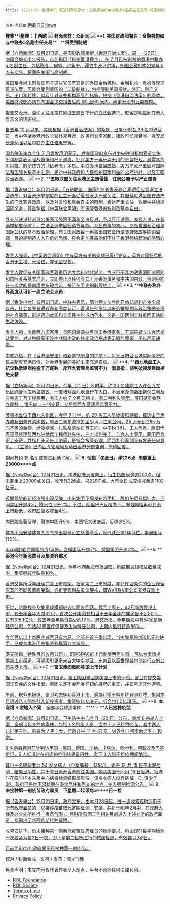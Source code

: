 ```yaml
---
title: 12/21/21 香港快讯 美国财政部警告：金融机构如与中联办5名副主任交易 将受到制裁
---
```

`英喜-粵語組` [轉載自GNews](https://gnews.org/zh-hans/1777915/)

**搜集****/****整理：卡西欧**
![](https://assets.gnews.org/wp-content/uploads/2021/12/1221fenmian.jpg)
封面素材：众新闻
![](https://assets.gnews.org/wp-content/uploads/2021/12/Screen-Shot-2021-12-21-at-9.41.21-AM.png)
**1. ****美国财政部警告：金融机构如与中联办****5****名副主任交易****   ****将受到制裁**

[据【立场新闻】12月21日讯，美国财政部根据《香港自治法案》，周一（20日） 向国会提交半年报告，点名指因「损害香港民主」、在 7 月已被制裁的香港中联办 5 名副主任，包括陈冬、何靖、卢新宁、谭铁牛及尹宗华，外国金融机构如果与 5 人有交易，将面临美国当局制裁。](https://www.thestandnews.com/international/美國財政部警告金融機構如與中聯辦-5-名副主任交易-將受到制裁)

[美国至今尚未制裁任何与这些官员有交易的外国金融机构。金融机构一旦被发现违反该法案，可能会受到美国的「二级制裁」，包括限制美国贷款、外汇、财产交易、出口和转移，以及针对该些机构高层的措施。根据《香港自治法案》的条款，美国财政部必须在向国会提交报告后的 30 至60 天内，确定无没有此类机构。](https://www.thestandnews.com/international/美國財政部警告金融機構如與中聯辦-5-名副主任交易-將受到制裁)

[报告又表示，深切关注北京在刚过去周日举行的立法会选举，形容是明显剥夺港人有意义的话语权。](https://www.thestandnews.com/international/美國財政部警告金融機構如與中聯辦-5-名副主任交易-將受到制裁)

[自去年 10 月以来，美国根据《香港自治法案》的条款，已累计制裁 39 名中港官员，当中包括香港行政长官林郑月娥、政务司长李家超、律政司长郑若骅、保安局长邓炳强以及中联办主任骆惠宁等。](https://www.thestandnews.com/international/美國財政部警告金融機構如與中聯辦-5-名副主任交易-將受到制裁)

[国务院港澳办今年 7 月曾发声明表示，对美国政府宣布对中央驻港机构官员实施所谓制裁表示强烈愤慨和严厉谴责，批评美方一再玩弄无用的制裁把戏，暴露其色厉内荏、黔驴技穷的「纸老虎」本质。中联办也曾回应指，美方举动严重破坏国际法和国际关系基本准则，是对中共政府和人民维护国家利益的公然挑衅，以及无聊政治表演。](https://www.thestandnews.com/international/美國財政部警告金融機構如與中聯辦-5-名副主任交易-將受到制裁)
![](https://assets.gnews.org/wp-content/uploads/2021/12/Screen-Shot-2021-12-21-at-9.41.31-AM.png)
**2. ****五眼联盟关注香港民主遭侵蚀　驻港公署予以严正谴责**

[据【香港电台】12月21日讯，「五眼联盟」国家的外长发表联合声明回应香港立法会选举，对香港选举制度的民主元素受侵蚀表达严重关注，并继续就港区国安法产生的广泛寒蝉效应，以及对言论和集会自由的限制，表达严重关注，敦促中共根据国际义务，尊重包括《中英联合声明》所保障香港的权利及基本自由。](https://news.rthk.hk/rthk/ch/component/k2/1625260-20211221.htm)

[外交部驻港特派员公署表示强烈不满和坚决反对，予以严正谴责。发言人说，在新选举制度保障下，立法会选举回归选贤与能、为民做事的初心，又指爱国者治理是国际公认的基本政治伦理，有关国家政客一再搬出国安法所谓寒蝉效应等陈词滥调，目的是制造人人自危的恐慌，只会更加暴露他们不甘于香港趋稳趋治的阴暗心理。](https://news.rthk.hk/rthk/ch/component/k2/1625260-20211221.htm)

[发言人强调，《中英联合声明》中与英方有关的条款已履行完毕，英方对回归后的香港无主权、无治权，亦无监督权。](https://news.rthk.hk/rthk/ch/component/k2/1625260-20211221.htm)

[发言人敦促有关国家政客尊重历史大势和时代潮流，恪守不干涉内政等国际法原则和国际关系基本准则，立即停止以任何形式干涉香港事务和中共国内政，否则只能在一次次的撞南墙中头破血流，被钉在历史的耻辱柱上。](https://news.rthk.hk/rthk/ch/component/k2/1625260-20211221.htm)
![](https://assets.gnews.org/wp-content/uploads/2021/12/Screen-Shot-2021-12-21-at-9.41.39-AM.png)
**3. ****中联办称各界高度认可新一届立法会议员**

[据【香港电台】12月21日讯，中联办表示，第七届立法会昨日依法顺利产生全部议员，社会各界普遍欢迎和高度认可，香港告别多年以来选举周期与政治争拗交织的社会震荡，形成迈向优质和实质民主的成功范本，这是一国两制实践重回正轨的生动体现。](https://news.rthk.hk/rthk/ch/component/k2/1625354-20211221.htm)

[发言人指，少数西方国家用一贯陈词滥调抹黑攻击香港事务，无端质疑立法会选举认受性，对这种肆意干涉中共国内政的拙劣政治把戏表示强烈愤慨，予以严正谴责。](https://news.rthk.hk/rthk/ch/component/k2/1625354-20211221.htm)

[中联办指，在《香港国安法》和新选举制度的护航下，对发展符合香港实际情况的民主制度充满自信，对香港发展的美好未来充满自信。](https://news.rthk.hk/rthk/ch/component/k2/1625354-20211221.htm)
![](https://assets.gnews.org/wp-content/uploads/2021/12/Screen-Shot-2021-12-21-at-9.41.49-AM.png)
**4. ****西九地盘工人抗议称承建商拖逾千万尾数　斥西九管理局监管不力　消息指：谈判破裂承建商拒绝支薪**

[据【立场新闻】12月21日讯，今早（21 日）8 时半，约 20 名建筑工人在西九文化区综合地库地盘抗议，一度堵塞西九地盘行车入口，不满承办商藤田拖欠二判及三判逾千万工程费用，令工人约 7 个月无粮出。有二判判头表示，藤田疑有收西九尾数 ，惟无向二三判支薪，又质疑西九管理局监管不力。](https://www.thestandnews.com/society/西九地盤工人抗議-一度堵行車入口-稱承建商拖逾千萬尾數-斥西九管理局監管不力)

[涉事地盘位于西九文化区，今早 8 时半，约 20 名工人举标语和横额，控诉由于承办商藤田未有清尾数，导致二判东海拖欠至少 4 间三判公司，25 万元到 265 万元不等的金额，涉及挖泥、扎铁及清沙石等工程。中午约 1 时，工人代表、藤田代表项目经理及西九驻地盘工程师赵先生，三方谈判完毕。与会人士表示，藤田声言不会支薪，并指判头可告上法庭，更指会报警处理，而西九代表则没有发表任何意见。 《立场》已向西九管理局及藤田香港分部查询，尚待回覆。](https://www.thestandnews.com/society/西九地盤工人抗議-一度堵行車入口-稱承建商拖逾千萬尾數-斥西九管理局監管不力)

[期间有约 15 名军装警员到场了解。](https://www.thestandnews.com/society/西九地盤工人抗議-一度堵行車入口-稱承建商拖逾千萬尾數-斥西九管理局監管不力)
![](https://assets.gnews.org/wp-content/uploads/2021/12/Screen-Shot-2021-12-21-at-9.41.58-AM.png)
**5. ****恒指「冬至日」弹****226****点****   ****未能重上****23000****点**

[据【Now新闻台】12月21日讯，本港股市反覆向上，恒生指数反弹逾200点，但未能重上23000点关口，收市升226点，报22971点。大市全日成交缩减至逾1102亿元。](https://news.now.com/home/finance/player?newsId=460724)

[近期弱势的新经济股出现反弹，小米集团下周发布新手机，股价午后升幅扩大，连同美团升逾4%，腾讯控股升2%，不过，阿里巴巴反覆向下，哔哩哔哩再创在港上市新低，收市跌幅收窄至4%。](https://news.now.com/home/finance/player?newsId=460724)

[内房股显著反弹，融创中国升9%，中国恒大破底后，反弹逾2%。](https://news.now.com/home/finance/player?newsId=460724)

[体育用品安踏体育大股东捐出股份设立慈善基金，股价跌至逾1年低位，申洲国际升2%。](https://news.now.com/home/finance/player?newsId=460724)

[SaaS股(软件即服务股)造好。金蝶国际升逾7%，微盟集团升逾3%。](https://news.now.com/home/finance/player?newsId=460724)
![](https://assets.gnews.org/wp-content/uploads/2021/12/Screen-Shot-2021-12-21-at-9.42.05-AM.png)
**6. ****香港今年新股数目及集资齐缩水**

[据【Now新闻台】12月21日讯，今年本港新股市场回软，新股集资规模及数量减少，集资额按年跌逾10%。](https://news.now.com/home/finance/player?newsId=460728)

[香港交易所今年继续完善上市框架，拓宽第二上市制度，亦允许合条件的企业保留原有的不同投票权架构，或可变现利益实体架构，即WVR及VIE公司来港双重上市。](https://news.now.com/home/finance/player?newsId=460728)

[不过，新股数量及集资规模都较去年高位回落。截至上周五，92只新股香港上市，较去年全年大减62只，首次公开集资额相当于去年全年的集资额不足80%，只有3189亿元，较去年全年集资额少约17%。港交所指，今年新股中有54家是新经济公司，包括32家医疗保健及生物科技公司，占期内集资额逾86%。](https://news.now.com/home/finance/player?newsId=460728)

[今年百亿以上新股亦减至只有六只，全部在首三季出现，当中集资逾480亿元的快手，已成为本港历来集资规模第九大新股。](https://news.now.com/home/finance/player?newsId=460728)

[港交所指「特殊目的收购公司」，即是SPAC的上市制度明年生效，可以为市场提供新上市渠道，可望吸引更多来自大中华地区、东南亚以至世界各地创新行业的公司来港上市。](https://news.now.com/home/finance/player?newsId=460728)
![](https://assets.gnews.org/wp-content/uploads/2021/12/Screen-Shot-2021-12-21-at-9.42.14-AM.png)
**7. ****富卫集团撤回美国上市计划**

[据【Now新闻台】12月21日讯，富卫集团撤回到美国上市的计划。富卫在提交美国证交会的文件指出，集团决定不会开展在纽约挂牌的事宜，并正考虑其他选项。](https://news.now.com/home/finance/player?newsId=460703)

[早前，据外电报道，富卫考虑转到香港上市，最快可望于明年初在港挂牌，集团本月透过私人配售引入新投资者，集资逾14亿美元，折合约110亿港元。](https://news.now.com/home/finance/player?newsId=460703)
![](https://assets.gnews.org/wp-content/uploads/2021/12/Screen-Shot-2021-12-21-at-9.42.22-AM.png)
**8. ****本港增**** 8 ****宗输入个案****　全部涉变种病毒株　**** 7 ****人已接种疫苗**

[据【立场新闻】12月21日讯，卫生防护中心今日（20 日）公布，新增 8 宗输入个案，全部涉及变种病毒株，包括 1 名机组人员，当中 7 人已接种疫苗，其中两人已打第三针。患者为 7 男 1 女，年龄介乎 11 至 61 岁。另外今日初步确诊少于 10 宗。](https://www.thestandnews.com/society/本港增-8-宗輸入個案-全部涉變種病毒株-7-人已接種疫苗)

[8 名患者抵港前曾到访英国、美国、德国、加纳、卡塔尔、奥地利、阿联酋及巴基斯坦，5 人抵港时在机场的检测结果呈阳性，余下 3 人则于检疫期间确诊。](https://www.thestandnews.com/society/本港增-8-宗輸入個案-全部涉變種病毒株-7-人已接種疫苗)

[其中一名确诊者为 54 岁女病人（个案编号：12541），她于 12 月 15 日在本港检测，结果呈阴性，并于翌日离开香港前往美国。她从美国于同月 19 日抵港，抵港时在临时样本采集中心病毒检测结果呈阳性。该名女病人没有病征，Ct 值少于 30。政府已将她于潜伏期在港曾居住和到访的地点，纳入强制检测公告。](https://www.thestandnews.com/society/本港增-8-宗輸入個案-全部涉變種病毒株-7-人已接種疫苗)
![](https://assets.gnews.org/wp-content/uploads/2021/12/Screen-Shot-2021-12-21-at-9.42.30-AM.png)
**9. ****未接种第一剂疫苗政府雇员　下星期二起须每****3****日一检**

[据【香港电台】12月21日讯，政府宣布，由本月28日起，进一步收紧现时适用于所有政府雇员的「以接种疫苗取代定期检测」安排，并将于明年2月中，在政府大楼及办公处所推行「疫苗气泡」，届时所有因工作相关目的进入上述处所的政府雇员，都需出示新冠疫苗接种证明。](https://news.rthk.hk/rthk/ch/component/k2/1625356-20211221.htm)

[收紧安排下，仍未接种第一剂新冠疫苗政府雇员的检测要求，将由现时每星期检测一次收紧为每3日一次，即下星期二起所进行的核酸检测，有效期只为3日。](https://news.rthk.hk/rthk/ch/component/k2/1625356-20211221.htm)

[目前约96%的政府雇员已接种第一剂疫苗。](https://news.rthk.hk/rthk/ch/component/k2/1625356-20211221.htm)

校对 / 封面合成：文粤 / 发布：流光飞舞

 

免责声明：本文内容仅代表作者个人观点，平台不承担任何法律风险。

- [ROL Foundation](https://rolfoundation.org/)
- [ROL Society](https://rolsociety.org/)
- [Terms of use](https://gnews.org/terms-of-use-3/)
- [Privacy Policy](https://gnews.org/privacy-policy/)
